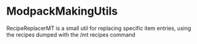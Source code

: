 # ModpackMakingUtils
RecipeReplacerMT is a small util for replacing specific item entries, using the recipes dumped with the /mt recipes command
